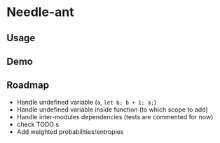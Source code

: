 # Needle-ant

## Usage

## Demo

## Roadmap
  * Handle undefined variable (`a`, `let b; b + 1; a;`)
  * Handle undefined variable inside function (to which scope to add)
  * Handle inter-modules dependencies (tests are commented for now)
  * check TODO s
  * Add weighted probabilities/entropies
